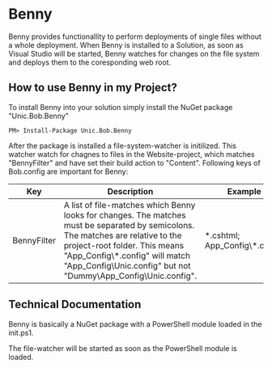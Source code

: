 # Benny

Benny provides functionallity to perform deployments of single files without a whole deployment. When Benny is installed to a Solution, as soon as Visual Studio will be started, Benny watches for changes on the file system and deploys them to the coresponding web root.

## How to use Benny in my Project?

To install Benny into your solution simply install the NuGet package "Unic.Bob.Benny"

    PM> Install-Package Unic.Bob.Benny

After the package is installed a file-system-watcher is initilized. This watcher watch for chagnes to files in the Website-project, which matches "BennyFilter" and have set their build action to "Content". Following keys of Bob.config are important for Benny:

| Key | Description | Example |
| --- | ----------- | ------- |
| BennyFilter | A list of file-matches which Benny looks for changes. The matches must be separated by semicolons. The matches are relative to the project-root folder. This means "App\_Config\\\*.config" will match "App\_Config\Unic.config" but not "Dummy\App\_Config\Unic.config". | *.cshtml; App_Config\\\*.config |

## Technical Documentation
Benny is basically a NuGet package with a PowerShell module loaded in the init.ps1.

The file-watcher will be started as soon as the PowerShell module is loaded. 